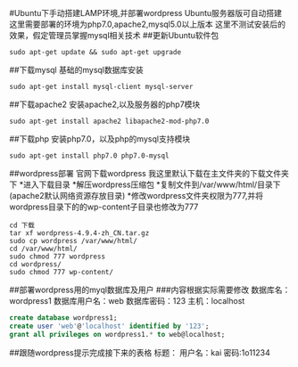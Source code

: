 #Ubuntu下手动搭建LAMP环境,并部署wordpress
Ubuntu服务器版可自动搭建
这里需要部署的环境为php7.0,apache2,mysql5.0以上版本
这里不测试安装后的效果，假定管理员掌握mysql相关技术
##更新Ubuntu软件包
```
sudo apt-get update && sudo apt-get upgrade
```
##下载mysql
基础的mysql数据库安装
```
sudo apt-get install mysql-client mysql-server
```
##下载apache2
安装apache2,以及服务器的php7模块
```
sudo apt-get install apache2 libapache2-mod-php7.0
```
##下载php
安装php7.0，以及php的mysql支持模块
```
sudo apt-get install php7.0 php7.0-mysql
```
##wordpress部署
官网下载wordpress
我这里默认下载在主文件夹的下载文件夹下
*进入下载目录
*解压wordpress压缩包
*复制文件到/var/www/html/目录下(apache2默认网络资源存放目录)
*修改wordpress文件夹权限为777,并将wordpress目录下的的wp-content子目录也修改为777
```
cd 下载
tar xf wordpress-4.9.4-zh_CN.tar.gz
sudo cp wordpress /var/www/html/
cd /var/www/html/
sudo chmod 777 wordpress
cd wordpress/
sudo chmod 777 wp-content/
```
##部署wordpress用的myql数据库及用户
###内容根据实际需要修改
数据库名：wordpress1
数据库用户名：web
数据库密码：123
主机：localhost 
```sql
create database wordpress1;
create user 'web'@'localhost' identified by '123';
grant all privileges on wordpress1.* to web@localhost;
```
##跟随wordpress提示完成接下来的表格
标题：
用户名：kai
密码:1o11234
